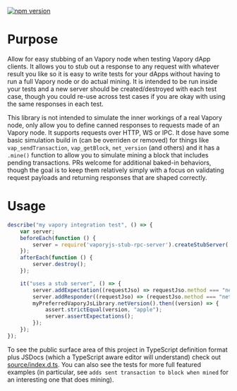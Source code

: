 [![npm version](https://badge.fury.io/js/vaporyjs-stub-rpc-server.svg)](https://badge.fury.io/js/vaporyjs-stub-rpc-server)

# Purpose

Allow for easy stubbing of an Vapory node when testing Vapory dApp clients.  It allows you to stub out a response to any request with whatever result you like so it is easy to write tests for your dApps without having to run a full Vapory node or do actual mining.  It is intended to be run inside your tests and a new server should be created/destroyed with each test case, though you could re-use across test cases if you are okay with using the same responses in each test.

This library is not intended to simulate the inner workings of a real Vapory node, only allow you to define canned responses to requests made of an Vapory node.  It supports requests over HTTP, WS or IPC.  It dose have some basic simulation build in (can be overriden or removed) for things like `vap_sendTransaction`, `vap_getBlock`, `net_version` (and others) and it has a `.mine()` function to allow you to simulate mining a block that includes pending transactions.  PRs welcome for additional baked-in behaviors, though the goal is to keep them relatively simply with a focus on validating request payloads and returning responses that are shaped correctly.

# Usage

```javascript
describe("my vapory integration test", () => {
	var server;
	beforeEach(function () {
		server = require('vaporyjs-stub-rpc-server').createStubServer('HTTP', 'http://localhost:1337');
	});
	afterEach(function () {
		server.destroy();
	});

	it("uses a stub server", () => {
		server.addExpectation((requestJso) => requestJso.method === "net_version");
		server.addResponder((requestJso) => (requestJso.method === "net_version") ? "apple" : undefined);
		myPreferredVaporyJsLibrary.netVersion().then((version) => {
			assert.strictEqual(version, "apple");
			server.assertExpectations();
		});
	});
});
```

To see the public surface area of this project in TypeScript definition format plus JSDocs (which a TypeScript aware editor will understand) check out [source/index.d.ts](source/index.d.ts).  You can also see the tests for more full featured examples (in particular, see `adds sent transaction to block when mined` for an interesting one that does mining).
